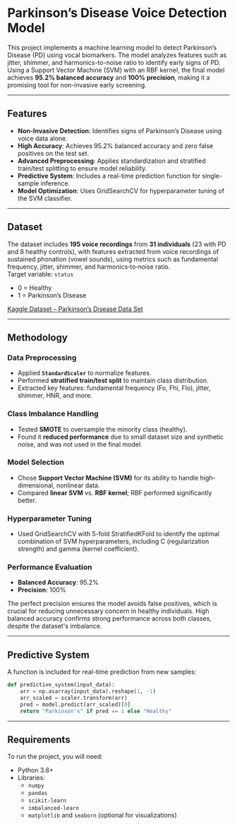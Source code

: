# Parkinson’s Disease Voice Detection Model

This project implements a machine learning model to detect Parkinson’s Disease (PD) using vocal biomarkers. The model analyzes features such as jitter, shimmer, and harmonics-to-noise ratio to identify early signs of PD. Using a Support Vector Machine (SVM) with an RBF kernel, the final model achieves **95.2% balanced accuracy** and **100% precision**, making it a promising tool for non-invasive early screening.

---

## Features

- **Non-Invasive Detection**: Identifies signs of Parkinson’s Disease using voice data alone.  
- **High Accuracy**: Achieves 95.2% balanced accuracy and zero false positives on the test set.  
- **Advanced Preprocessing**: Applies standardization and stratified train/test splitting to ensure model reliability.  
- **Predictive System**: Includes a real-time prediction function for single-sample inference.  
- **Model Optimization**: Uses GridSearchCV for hyperparameter tuning of the SVM classifier.  

---

## Dataset

The dataset includes **195 voice recordings** from **31 individuals** (23 with PD and 8 healthy controls), with features extracted from voice recordings of sustained phonation (vowel sounds), using metrics such as fundamental frequency, jitter, shimmer, and harmonics‑to‑noise ratio.  
Target variable: `status`  
- 0 = Healthy  
- 1 = Parkinson’s Disease  

[Kaggle Dataset – Parkinson’s Disease Data Set](https://www.kaggle.com/datasets/vikasukani/parkinsons-disease-data-set)

---

## Methodology

### Data Preprocessing

- Applied **`StandardScaler`** to normalize features.  
- Performed **stratified train/test split** to maintain class distribution.  
- Extracted key features: fundamental frequency (Fo, Fhi, Flo), jitter, shimmer, HNR, and more.

### Class Imbalance Handling

- Tested **SMOTE** to oversample the minority class (healthy).  
- Found it **reduced performance** due to small dataset size and synthetic noise, and was not used in the final model.

### Model Selection

- Chose **Support Vector Machine (SVM)** for its ability to handle high-dimensional, nonlinear data.  
- Compared **linear SVM** vs. **RBF kernel**; RBF performed significantly better.

### Hyperparameter Tuning

- Used GridSearchCV with 5-fold StratifiedKFold to identify the optimal combination of SVM hyperparameters, including C (regularization strength) and gamma (kernel coefficient).

### Performance Evaluation
  - **Balanced Accuracy**: 95.2%  
  - **Precision**: 100%

The perfect precision ensures the model avoids false positives, which is crucial for reducing unnecessary concern in healthy individuals. High balanced accuracy confirms strong performance across both classes, despite the dataset's imbalance.

---

## Predictive System

A function is included for real-time prediction from new samples:

```python
def predictive_system(input_data):
    arr = np.asarray(input_data).reshape(1, -1)
    arr_scaled = scaler.transform(arr)
    pred = model.predict(arr_scaled)[0]
    return "Parkinson's" if pred == 1 else "Healthy"
```

---

## Requirements

To run the project, you will need:
- Python 3.8+
- Libraries:
  - `numpy`
  - `pandas`
  - `scikit-learn`
  - `imbalanced-learn`
  - `matplotlib` and `seaborn` (optional for visualizations)
